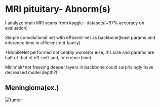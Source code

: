

# MRI pituitary- Abnorm(s)



I analyze brain MRI scans from kaggle--datasets(~97% accuracy on evaluation)

Simple convolutional net with efficient-net as backbone(least params and inference time in efficient-net family)

*MobileNet performed noticeably worse(or else, it's size and params are half of that of eff-net/ and, inference time)

Minimal(*not freezing deeper layers in backbone could surprisingly have decreased model depth?)


## Meningioma(ex.)

![tumor](https://th.bing.com/th/id/R.8d3f4ca57048915f72cc012442132b49?rik=Zps2ax%2b4QJSdmg&riu=http%3a%2f%2fwww.svuhradiology.ie%2fwp-content%2fuploads%2f2015%2f04%2fMeningiomaT1post.jpg&ehk=Q9%2fSmmmJlilI%2fxKg13Oapefa0G9pCXEAgWsRuS%2ff3G4%3d&risl=&pid=ImgRaw&r=0)
